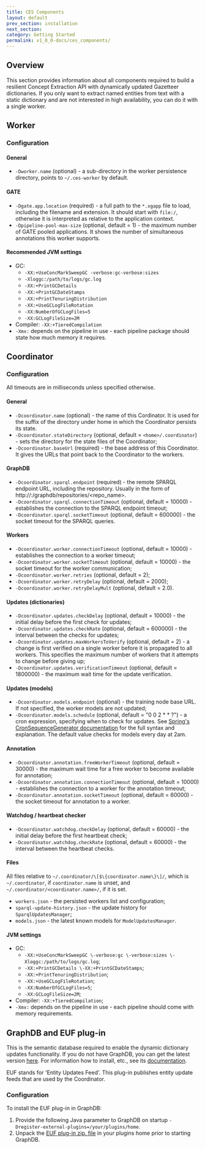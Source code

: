 ```yaml
---
title: CES Components
layout: default
prev_section: installation
next_section:
category: Getting Started
permalink: v1_0_0-docs/ces_components/
---
```


## Overview

This section provides information about all components required to build a resilient Concept Extraction API with dynamically updated Gazetteer dictionaries. If you only want to extract named entities from text with a static dictionary and are not interested in high availability, you can do it with a single worker.

## Worker

<a name="worker-configuration"></a>
### Configuration

#### General

* `-Dworker.name` (optional) - a sub-directory in the worker persistence directory, points to `~/.ces-worker` by default.

#### GATE

* `-Dgate.app.location` (required) - a full path to the `*.xgapp` file to load, including the filename and extension. It should
start with `file:/`, otherwise it is interpreted as relative to the application context.
* `-Dpipeline-pool-max-size` (optional, default = 1) - the maximum number of GATE pooled applications. It shows
the number of simultaneous annotations this worker supports.

#### Recommended JVM settings

* GC:
   * `-XX:+UseConcMarkSweepGC -verbose:gc-verbose:sizes`
   * `-Xloggc:/path/to/logs/gc.log`
   * `-XX:+PrintGCDetails`
   * `-XX:+PrintGCDateStamps`
   * `-XX:+PrintTenuringDistribution`
   * `-XX:+UseGCLogFileRotation`
   * `-XX:NumberOfGCLogFiles=5`
   * `-XX:GCLogFileSize=2M`
* Compiler:
    `-XX:+TieredCompilation`
* `-Xmx:` depends on the pipeline in use - each pipeline package should state how much memory it requires.

<a name="coordinator"></a>
## Coordinator

<a name="coordinator-configuration"></a>
### Configuration

All timeouts are in milliseconds unless specified otherwise.

#### General

* `-Dcoordinator.name` (optional) - the name of this Cordinator. It is used for the suffix of the directory under home in which
the Coordinator persists its state.
* `-Dcoordinator.stateDirectory` (optional, default = `<home>/.coordinator`) - sets the directory for the state files of the Coordinator;
* `-Dcoordinator.baseUrl` (required) - the base address of this Coordinator. It gives the URLs  that point
back to the Coordinator to the workers.

#### GraphDB

* `-Dcoordinator.sparql.endpoint` (required) - the remote SPARQL endpoint URL, including the repository. Usually in the form of
http://<host>:<port>/graphdb/repositories/<repo_name>.
* `-Dcoordinator.sparql.connectionTimeout` (optional, default = 10000) - establishes the connection to the SPARQL endpoint timeout;
* `-Dcoordinator.sparql.socketTimeout` (optional, default = 600000) - the socket timeout for the SPARQL queries.

#### Workers

* `-Dcoordinator.worker.connectionTimeout` (optional, default = 10000) - establishes the connection to a worker timeout;
* `-Dcoordinator.worker.socketTimeout` (optional, default = 10000) - the socket timeout for the worker communication;
* `-Dcoordinator.worker.retries` (optional, default = 2);
* `-Dcoordinator.worker.retryDelay` (optional, default = 2000);
* `-Dcoordinator.worker.retryDelayMult` (optional, default = 2.0).

#### Updates (dictionaries)

* `-Dcoordinator.updates.checkDelay` (optional, default = 10000) - the initial delay before the first check for updates;
* `-Dcoordinator.updates.checkRate` (optional, default = 600000) - the interval between the checks for updates;
* `-Dcoordinator.updates.maxWorkersToVerify` (optional, default = 2) - a change is first verified on a single worker
before it is propagated to all workers. This specifies the maximum number of workers that it attempts to change before giving up;
* `-Dcoordinator.updates.verificationTimeout` (optional, default = 1800000) - the maximum wait time for the update verification.

#### Updates (models)

* `-Dcoordinator.models.endpoint` (optional) - the training node base URL. If not specified, the worker models are not updated;
* `-Dcoordinator.models.schedule` (optional, default = "0 0 2 * * ?") - a cron expression, specifying when to check for updates.
See [Spring's CronSequenceGenerator documentation]([http://docs.spring.io/spring/docs/current/javadoc-api/org/springframework/scheduling/support/CronSequenceGenerator.html])
for the full syntax and explanation. The default value checks for models every day at 2am.

#### Annotation

* `-Dcoordinator.annotation.freeWorkerTimeout` (optional, default = 30000) - the maximum wait time for a free worker to
become available for annotation;
* `-Dcoordinator.annotation.connectionTimeout` (optional, default = 10000) - establishes the connection to a worker for the annotation timeout;
* `-Dcoordinator.annotation.socketTimeout` (optional, default = 60000) - the socket timeout for annotation to a worker.

#### Watchdog / heartbeat checker

* `-Dcoordinator.watchdog.checkDelay` (optional, default = 60000) - the initial delay before the first heartbeat check;
* `-Dcoordinator.watchdog.checkRate` (optional, default = 60000) - the interval between the heartbeat checks.

#### Files

All files relative to `~/.coordinator/\[$\{coordinator.name\}\]/`, which is `~/.coordinator`, if `coordinator.name` is unset, and
`~/.coordinator/<coordinator.name>/`, if it is set.

* `workers.json` - the persisted workers list and configuration;
* `sparql-update-history.json` - the update history for `SparqlUpdatesManager`;
* `models.json` - the latest known models for `ModelUpdatesManager`.

#### JVM settings

* GC:
  * `-XX:+UseConcMarkSweepGC \-verbose:gc \-verbose:sizes \-Xloggc:/path/to/logs/gc.log`;
  * `-XX:+PrintGCDetails \-XX:+PrintGCDateStamps`;  
  * `-XX:+PrintTenuringDistribution`;
  * `-XX:+UseGCLogFileRotation`;
  * `-XX:NumberOfGCLogFiles=5`;
  * `-XX:GCLogFileSize=2M`;
* Compiler: `-XX:+TieredCompilation`;
* `-Xmx:` depends on the pipeline in use - each pipeline should come with memory requirements.

<a name="GraphDBandEUFplugin"></a>
## GraphDB and EUF plug-in

This is the semantic database required to enable the dynamic dictionary updates functionality. If you do not have GraphDB, you can get the latest version [here](http://info.ontotext.com/graphdb-lite-eval-graphdb). For information how to install, etc., see its [ documentation](https://confluence.ontotext.com/display/GraphDB6/Home).

EUF stands for 'Entity Updates Feed'. This plug-in publishes entity update feeds that are used by the Coordinator.

<a name="EUF-configuration"></a>
### Configuration

To install the EUF plug-in in GraphDB:
1. Provide the following Java parameter to GraphDB on startup
```-Dregister-external-plugins=/your/plugins/home```.
2. Unpack the [EUF plug-in zip. file](http://maven.ontotext.com/content/repositories/publishing-releases/com/ontotext/ces/graphdb-euf-plugin/1.0.0/graphdb-euf-plugin-1.0.0.zip) in your plugins home prior to starting GraphDB.
